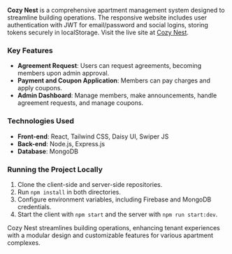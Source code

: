 **Cozy Nest** is a comprehensive apartment management system designed to streamline building operations. The responsive website includes user authentication with JWT for email/password and social logins, storing tokens securely in localStorage. Visit the live site at [Cozy Nest](https://cozynest-cbb8e.web.app).

### Key Features

- **Agreement Request**: Users can request agreements, becoming members upon admin approval.
- **Payment and Coupon Application**: Members can pay charges and apply coupons.
- **Admin Dashboard**: Manage members, make announcements, handle agreement requests, and manage coupons.

### Technologies Used

- **Front-end**: React, Tailwind CSS, Daisy UI, Swiper JS
- **Back-end**: Node.js, Express.js
- **Database**: MongoDB

### Running the Project Locally

1. Clone the client-side and server-side repositories.
2. Run `npm install` in both directories.
3. Configure environment variables, including Firebase and MongoDB credentials.
4. Start the client with `npm start` and the server with `npm run start:dev`.

Cozy Nest streamlines building operations, enhancing tenant experiences with a modular design and customizable features for various apartment complexes.
